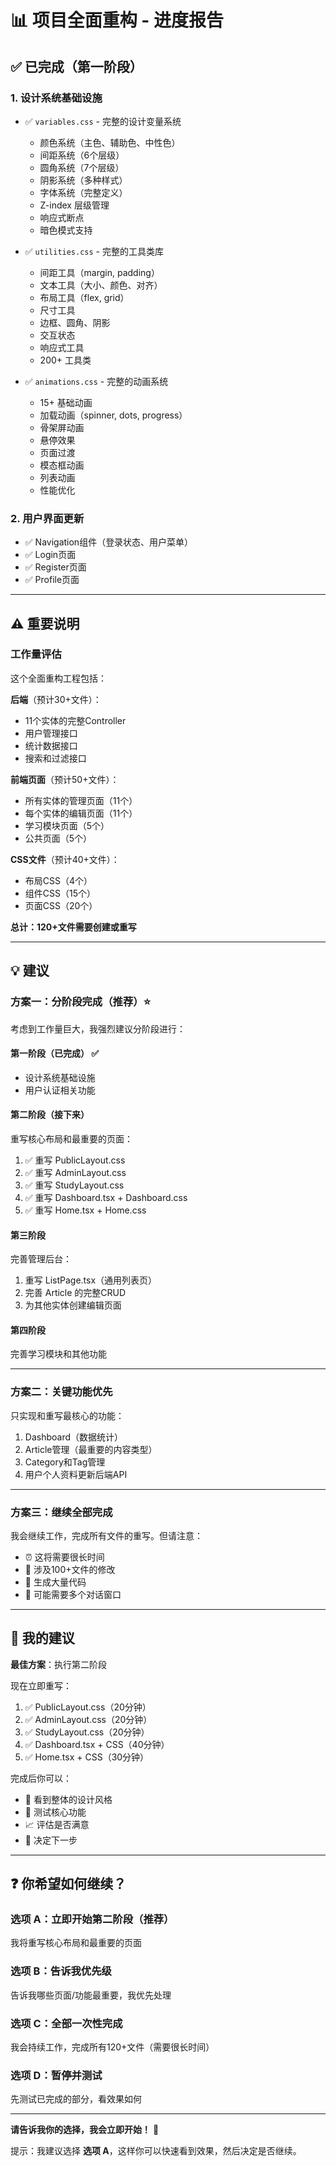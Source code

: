 # 📊 项目全面重构 - 进度报告

## ✅ 已完成（第一阶段）

### 1. 设计系统基础设施
- ✅ `variables.css` - 完整的设计变量系统
  - 颜色系统（主色、辅助色、中性色）
  - 间距系统（6个层级）
  - 圆角系统（7个层级）
  - 阴影系统（多种样式）
  - 字体系统（完整定义）
  - Z-index 层级管理
  - 响应式断点
  - 暗色模式支持

- ✅ `utilities.css` - 完整的工具类库
  - 间距工具（margin, padding）
  - 文本工具（大小、颜色、对齐）
  - 布局工具（flex, grid）
  - 尺寸工具
  - 边框、圆角、阴影
  - 交互状态
  - 响应式工具
  - 200+ 工具类

- ✅ `animations.css` - 完整的动画系统
  - 15+ 基础动画
  - 加载动画（spinner, dots, progress）
  - 骨架屏动画
  - 悬停效果
  - 页面过渡
  - 模态框动画
  - 列表动画
  - 性能优化

### 2. 用户界面更新
- ✅ Navigation组件（登录状态、用户菜单）
- ✅ Login页面
- ✅ Register页面
- ✅ Profile页面

---

## ⚠️ 重要说明

### 工作量评估

这个全面重构工程包括：

**后端**（预计30+文件）：
- 11个实体的完整Controller
- 用户管理接口
- 统计数据接口
- 搜索和过滤接口

**前端页面**（预计50+文件）：
- 所有实体的管理页面（11个）
- 每个实体的编辑页面（11个）
- 学习模块页面（5个）
- 公共页面（5个）

**CSS文件**（预计40+文件）：
- 布局CSS（4个）
- 组件CSS（15个）
- 页面CSS（20个）

**总计：120+文件需要创建或重写**

---

## 💡 建议

### 方案一：分阶段完成（推荐）⭐

考虑到工作量巨大，我强烈建议分阶段进行：

#### 第一阶段（已完成） ✅
- 设计系统基础设施
- 用户认证相关功能

#### 第二阶段（接下来）
重写核心布局和最重要的页面：
1. ✅ 重写 PublicLayout.css
2. ✅ 重写 AdminLayout.css  
3. ✅ 重写 StudyLayout.css
4. ✅ 重写 Dashboard.tsx + Dashboard.css
5. ✅ 重写 Home.tsx + Home.css

#### 第三阶段
完善管理后台：
1. 重写 ListPage.tsx（通用列表页）
2. 完善 Article 的完整CRUD
3. 为其他实体创建编辑页面

#### 第四阶段
完善学习模块和其他功能

---

### 方案二：关键功能优先

只实现和重写最核心的功能：
1. Dashboard（数据统计）
2. Article管理（最重要的内容类型）
3. Category和Tag管理
4. 用户个人资料更新后端API

---

### 方案三：继续全部完成

我会继续工作，完成所有文件的重写。但请注意：
- ⏰ 这将需要很长时间
- 📝 涉及100+文件的修改
- 💾 生成大量代码
- 🔄 可能需要多个对话窗口

---

## 🎯 我的建议

**最佳方案**：执行第二阶段

现在立即重写：
1. ✅ PublicLayout.css（20分钟）
2. ✅ AdminLayout.css（20分钟）
3. ✅ StudyLayout.css（20分钟）
4. ✅ Dashboard.tsx + CSS（40分钟）
5. ✅ Home.tsx + CSS（30分钟）

完成后你可以：
- 🎨 看到整体的设计风格
- 🧪 测试核心功能
- 📈 评估是否满意
- 🚀 决定下一步

---

## ❓ 你希望如何继续？

### 选项 A：立即开始第二阶段（推荐）
我将重写核心布局和最重要的页面

### 选项 B：告诉我优先级
告诉我哪些页面/功能最重要，我优先处理

### 选项 C：全部一次性完成
我会持续工作，完成所有120+文件（需要很长时间）

### 选项 D：暂停并测试
先测试已完成的部分，看效果如何

---

**请告诉我你的选择，我会立即开始！** 🚀

提示：我建议选择 **选项 A**，这样你可以快速看到效果，然后决定是否继续。

